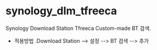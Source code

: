 # synology_dlm_tfreeca
Synology Download Station Tfreeca Custom-made BT 검색.
- 적용방법
  .Download Station --> 설정 --> BT 검색 --> 추가
  
  
  